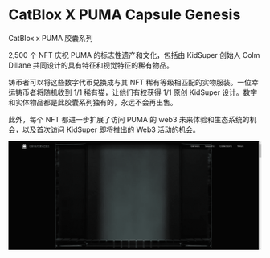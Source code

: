 # CatBlox X PUMA Capsule Genesis

CatBlox x PUMA 胶囊系列

2,500 个 NFT 庆祝 PUMA 的标志性遗产和文化，包括由 KidSuper 创始人 Colm Dillane 共同设计的具有特征和视觉特征的稀有物品。

铸币者可以将这些数字代币兑换成与其 NFT 稀有等级相匹配的实物服装。一位幸运铸币者将随机收到 1/1 稀有猫，让他们有权获得 1/1 原创 KidSuper 设计。数字和实体物品都是此胶囊系列独有的，永远不会再出售。

此外，每个 NFT 都进一步扩展了访问 PUMA 的 web3 未来体验和生态系统的机会，以及首次访问 KidSuper 即将推出的 Web3 活动的机会。

![nft](5212331231.png)
